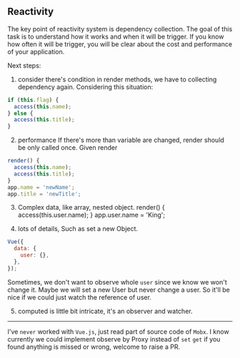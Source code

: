 ## Reactivity

The key point of reactivity system is dependency collection.
The goal of this task is to understand how it works and when it will be trigger. If you know how often it will be trigger, you will be clear about the cost and performance of your application.

Next steps:
1. consider there's condition in render methods, we have to collecting dependency again. Considering this situation:
```js
if (this.flag) {
  access(this.name);
} else {
  access(this.title);
}
```
2. performance If there's more than variable are changed, render should be only called once.
Given render
```js
render() {
  access(this.name);
  access(this.title);
}
app.name = 'newName';
app.title = 'newTitle';
```
3. Complex data, like array, nested object.
render() {
  access(this.user.name);
}
app.user.name = 'King';

4. lots of details, Such as set a new Object.
```js
Vue({
  data: {
    user: {},
  },
});
```
Sometimes, we don't want to observe whole `user` since we know we won't change it. Maybe we will set a new User but never change a user. So it'll be nice if we could just watch the reference of user.

5. computed is little bit intricate, it's an observer and watcher.

----
I've `never` worked with `Vue.js`, just read part of source code of `Mobx`. I know currently we could implement observe by Proxy instead of `set` `get`
if you found anything is missed or wrong, welcome to raise a PR.

